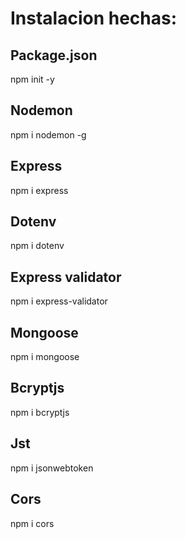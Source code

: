 <h1>Instalacion hechas:</h1>

<h2>Package.json </h2>
npm init -y

<h2>Nodemon </h2>
npm i nodemon -g

<h2>Express </h2>
npm i express

<h2>Dotenv </h2>
npm i dotenv

<h2>Express validator </h2>
npm i express-validator

<h2>Mongoose </h2>
npm i mongoose

<h2>Bcryptjs </h2>
npm i bcryptjs

<h2>Jst </h2>
npm i jsonwebtoken

<h2>Cors </h2>
npm i cors

